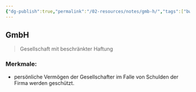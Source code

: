 ```yaml
---
{"dg-publish":true,"permalink":"/02-resources/notes/gmb-h/","tags":["bwl"],"noteIcon":"","updated":"2024-06-10T02:02:17.750+02:00"}
---
```


## GmbH 
> Gesellschaft mit beschränkter Haftung

### Merkmale: 
- persönliche Vermögen der Gesellschafter im Falle von Schulden der Firma werden geschützt.
